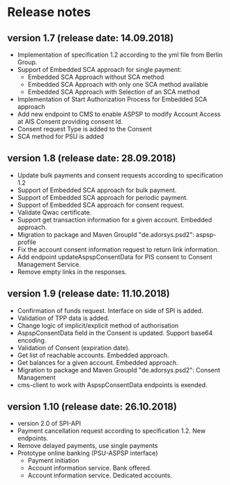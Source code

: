 # Release notes

## version 1.7 (release date: 14.09.2018)

- Implementation of specification 1.2 according to the yml file from Berlin Group.
- Support of Embedded SCA approach for single payment:
    -  Embedded SCA Approach without SCA method
    -  Embedded SCA Approach with only one SCA method available 
    -  Embedded SCA Approach with Selection of an SCA method 
- Implementation of Start Authorization Process for Embedded SCA approach
- Add new endpoint to CMS to enable ASPSP to modify Account Access at AIS Consent providing consent Id.
- Consent request Type is added to the Consent
- SCA method for PSU is added


## version 1.8 (release date: 28.09.2018)
- Update bulk payments and consent requests according to specification 1.2
- Support of Embedded SCA approach for bulk payment.
- Support of Embedded SCA approach for periodic payment.
- Support of Embedded SCA approach for consent request.
- Validate Qwac certificate.
- Support get transaction information for a given account. Embedded approach.
- Migration to package and Maven GroupId "de.adorsys.psd2": aspsp-profile 
- Fix the account consent information request to return link information.
- Add endpoint updateAspspConsentData for PIS consent to Consent Management Service.
- Remove empty links in the responses.


## version 1.9 (release date: 11.10.2018)
- Confirmation of funds request. Interface on side of SPI is added.
- Validation of TPP data is added.
- Change logic of implicit/explicit method of authorisation
- AspspConsentData field in the Consent is updated. Support base64 encoding.
- Validation of Consent (expiration date).
- Get list of reachable accounts. Embedded approach.
- Get balances for a given account. Embedded approach.
- Migration to package and Maven GroupId "de.adorsys.psd2": Consent Management
- cms-client to work with AspspConsentData endpoints is exended.


## version 1.10 (release date: 26.10.2018) 
- version 2.0 of SPI-API
- Payment cancellation request according to specification 1.2. New endpoints.
- Remove delayed payments,  use single payments
- Prototype online banking (PSU-ASPSP interface)
    - Payment initiation
    - Account information service. Bank offered.
    - Account information service. Dedicated accounts.

